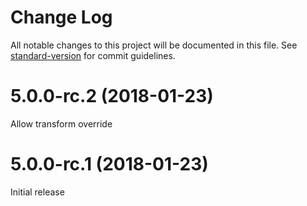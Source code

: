 # Change Log

All notable changes to this project will be documented in this file. See [standard-version](https://github.com/conventional-changelog/standard-version) for commit guidelines.

<a name="5.0.0-rc.2"></a>
# 5.0.0-rc.2 (2018-01-23)

Allow transform override



<a name="5.0.0-rc.1"></a>
# 5.0.0-rc.1 (2018-01-23)

Initial release
